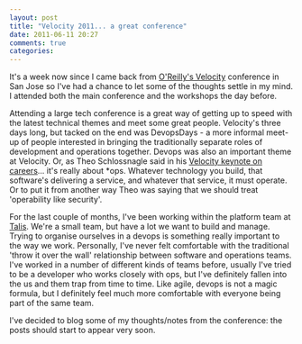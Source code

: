 ```yaml
---
layout: post
title: "Velocity 2011... a great conference"
date: 2011-06-11 20:27
comments: true
categories: 
---
```


It's a week now since I came back from
[O'Reilly's Velocity](http://velocityconf.com/velocity2011)
conference in San
Jose so I've had a chance to let some of the thoughts settle in my mind. I
attended both the main conference and the workshops the day before.

Attending a large tech conference is a great way of getting up to speed with the
latest technical themes and meet some great people. Velocity's three days long,
but tacked on the end was DevopsDays - a more informal meet-up of people
interested in bringing the traditionally separate roles of development and
operations together. Devops was also an important theme at Velocity. Or, as Theo
Schlossnagle said in
his [Velocity keynote on careers](http://www.youtube.com/watch?v=y0mHo7SMCQk&feature=player_embedded)...
it's really about *ops.
Whatever technology you build, that software's delivering a service, and
whatever that service, it must operate. Or to put it from another way Theo was
saying that we should treat 'operability like security'.

  
For the last couple of months, I've been working within the platform team at
[Talis](http://www.talis.com). We're a small team, but have a lot we want to build and manage. Trying to
organise ourselves in a devops is something really important to the way we work.
Personally, I've never felt comfortable with the traditional 'throw it over the
wall' relationship between software and operations teams. I've worked in a
number of different kinds of teams before, usually I've tried to be a developer
who works closely with ops, but I've definitely fallen into the us and them trap
from time to time. Like agile, devops is not a magic formula, but I definitely
feel much more comfortable with everyone being part of the same team.

  

I've decided to blog some of my thoughts/notes from the conference: the posts
should start to appear very soon.